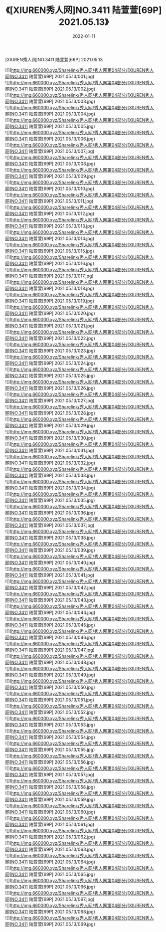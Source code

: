 ﻿---
layout: post
title:  《[XIUREN秀人网]NO.3411 陆萱萱[69P] 2021.05.13》
date:   2022-01-11
img: http://img.660000.xyz/Sharelink/秀人网/秀人网第04部分/[XIUREN秀人网]NO.3411 陆萱萱[69P] 2021.05.13/000.jpg
categories: [美女, 清纯, 唯美]
---

[XIUREN秀人网]NO.3411 陆萱萱[69P] 2021.05.13

 ![](http://img.660000.xyz/Sharelink/秀人网/秀人网第04部分/[XIUREN秀人网]NO.3411 陆萱萱[69P] 2021.05.13/001.jpg) <br>![](http://img.660000.xyz/Sharelink/秀人网/秀人网第04部分/[XIUREN秀人网]NO.3411 陆萱萱[69P] 2021.05.13/002.jpg) <br>![](http://img.660000.xyz/Sharelink/秀人网/秀人网第04部分/[XIUREN秀人网]NO.3411 陆萱萱[69P] 2021.05.13/003.jpg) <br>![](http://img.660000.xyz/Sharelink/秀人网/秀人网第04部分/[XIUREN秀人网]NO.3411 陆萱萱[69P] 2021.05.13/004.jpg) <br>![](http://img.660000.xyz/Sharelink/秀人网/秀人网第04部分/[XIUREN秀人网]NO.3411 陆萱萱[69P] 2021.05.13/005.jpg) <br>![](http://img.660000.xyz/Sharelink/秀人网/秀人网第04部分/[XIUREN秀人网]NO.3411 陆萱萱[69P] 2021.05.13/006.jpg) <br>![](http://img.660000.xyz/Sharelink/秀人网/秀人网第04部分/[XIUREN秀人网]NO.3411 陆萱萱[69P] 2021.05.13/007.jpg) <br>![](http://img.660000.xyz/Sharelink/秀人网/秀人网第04部分/[XIUREN秀人网]NO.3411 陆萱萱[69P] 2021.05.13/008.jpg) <br>![](http://img.660000.xyz/Sharelink/秀人网/秀人网第04部分/[XIUREN秀人网]NO.3411 陆萱萱[69P] 2021.05.13/009.jpg) <br>![](http://img.660000.xyz/Sharelink/秀人网/秀人网第04部分/[XIUREN秀人网]NO.3411 陆萱萱[69P] 2021.05.13/010.jpg) <br>![](http://img.660000.xyz/Sharelink/秀人网/秀人网第04部分/[XIUREN秀人网]NO.3411 陆萱萱[69P] 2021.05.13/011.jpg) <br>![](http://img.660000.xyz/Sharelink/秀人网/秀人网第04部分/[XIUREN秀人网]NO.3411 陆萱萱[69P] 2021.05.13/012.jpg) <br>![](http://img.660000.xyz/Sharelink/秀人网/秀人网第04部分/[XIUREN秀人网]NO.3411 陆萱萱[69P] 2021.05.13/013.jpg) <br>![](http://img.660000.xyz/Sharelink/秀人网/秀人网第04部分/[XIUREN秀人网]NO.3411 陆萱萱[69P] 2021.05.13/014.jpg) <br>![](http://img.660000.xyz/Sharelink/秀人网/秀人网第04部分/[XIUREN秀人网]NO.3411 陆萱萱[69P] 2021.05.13/015.jpg) <br>![](http://img.660000.xyz/Sharelink/秀人网/秀人网第04部分/[XIUREN秀人网]NO.3411 陆萱萱[69P] 2021.05.13/016.jpg) <br>![](http://img.660000.xyz/Sharelink/秀人网/秀人网第04部分/[XIUREN秀人网]NO.3411 陆萱萱[69P] 2021.05.13/017.jpg) <br>![](http://img.660000.xyz/Sharelink/秀人网/秀人网第04部分/[XIUREN秀人网]NO.3411 陆萱萱[69P] 2021.05.13/018.jpg) <br>![](http://img.660000.xyz/Sharelink/秀人网/秀人网第04部分/[XIUREN秀人网]NO.3411 陆萱萱[69P] 2021.05.13/019.jpg) <br>![](http://img.660000.xyz/Sharelink/秀人网/秀人网第04部分/[XIUREN秀人网]NO.3411 陆萱萱[69P] 2021.05.13/020.jpg) <br>![](http://img.660000.xyz/Sharelink/秀人网/秀人网第04部分/[XIUREN秀人网]NO.3411 陆萱萱[69P] 2021.05.13/021.jpg) <br>![](http://img.660000.xyz/Sharelink/秀人网/秀人网第04部分/[XIUREN秀人网]NO.3411 陆萱萱[69P] 2021.05.13/022.jpg) <br>![](http://img.660000.xyz/Sharelink/秀人网/秀人网第04部分/[XIUREN秀人网]NO.3411 陆萱萱[69P] 2021.05.13/023.jpg) <br>![](http://img.660000.xyz/Sharelink/秀人网/秀人网第04部分/[XIUREN秀人网]NO.3411 陆萱萱[69P] 2021.05.13/024.jpg) <br>![](http://img.660000.xyz/Sharelink/秀人网/秀人网第04部分/[XIUREN秀人网]NO.3411 陆萱萱[69P] 2021.05.13/025.jpg) <br>![](http://img.660000.xyz/Sharelink/秀人网/秀人网第04部分/[XIUREN秀人网]NO.3411 陆萱萱[69P] 2021.05.13/026.jpg) <br>![](http://img.660000.xyz/Sharelink/秀人网/秀人网第04部分/[XIUREN秀人网]NO.3411 陆萱萱[69P] 2021.05.13/027.jpg) <br>![](http://img.660000.xyz/Sharelink/秀人网/秀人网第04部分/[XIUREN秀人网]NO.3411 陆萱萱[69P] 2021.05.13/028.jpg) <br>![](http://img.660000.xyz/Sharelink/秀人网/秀人网第04部分/[XIUREN秀人网]NO.3411 陆萱萱[69P] 2021.05.13/029.jpg) <br>![](http://img.660000.xyz/Sharelink/秀人网/秀人网第04部分/[XIUREN秀人网]NO.3411 陆萱萱[69P] 2021.05.13/030.jpg) <br>![](http://img.660000.xyz/Sharelink/秀人网/秀人网第04部分/[XIUREN秀人网]NO.3411 陆萱萱[69P] 2021.05.13/031.jpg) <br>![](http://img.660000.xyz/Sharelink/秀人网/秀人网第04部分/[XIUREN秀人网]NO.3411 陆萱萱[69P] 2021.05.13/032.jpg) <br>![](http://img.660000.xyz/Sharelink/秀人网/秀人网第04部分/[XIUREN秀人网]NO.3411 陆萱萱[69P] 2021.05.13/033.jpg) <br>![](http://img.660000.xyz/Sharelink/秀人网/秀人网第04部分/[XIUREN秀人网]NO.3411 陆萱萱[69P] 2021.05.13/034.jpg) <br>![](http://img.660000.xyz/Sharelink/秀人网/秀人网第04部分/[XIUREN秀人网]NO.3411 陆萱萱[69P] 2021.05.13/035.jpg) <br>![](http://img.660000.xyz/Sharelink/秀人网/秀人网第04部分/[XIUREN秀人网]NO.3411 陆萱萱[69P] 2021.05.13/036.jpg) <br>![](http://img.660000.xyz/Sharelink/秀人网/秀人网第04部分/[XIUREN秀人网]NO.3411 陆萱萱[69P] 2021.05.13/037.jpg) <br>![](http://img.660000.xyz/Sharelink/秀人网/秀人网第04部分/[XIUREN秀人网]NO.3411 陆萱萱[69P] 2021.05.13/038.jpg) <br>![](http://img.660000.xyz/Sharelink/秀人网/秀人网第04部分/[XIUREN秀人网]NO.3411 陆萱萱[69P] 2021.05.13/039.jpg) <br>![](http://img.660000.xyz/Sharelink/秀人网/秀人网第04部分/[XIUREN秀人网]NO.3411 陆萱萱[69P] 2021.05.13/040.jpg) <br>![](http://img.660000.xyz/Sharelink/秀人网/秀人网第04部分/[XIUREN秀人网]NO.3411 陆萱萱[69P] 2021.05.13/041.jpg) <br>![](http://img.660000.xyz/Sharelink/秀人网/秀人网第04部分/[XIUREN秀人网]NO.3411 陆萱萱[69P] 2021.05.13/042.jpg) <br>![](http://img.660000.xyz/Sharelink/秀人网/秀人网第04部分/[XIUREN秀人网]NO.3411 陆萱萱[69P] 2021.05.13/043.jpg) <br>![](http://img.660000.xyz/Sharelink/秀人网/秀人网第04部分/[XIUREN秀人网]NO.3411 陆萱萱[69P] 2021.05.13/044.jpg) <br>![](http://img.660000.xyz/Sharelink/秀人网/秀人网第04部分/[XIUREN秀人网]NO.3411 陆萱萱[69P] 2021.05.13/045.jpg) <br>![](http://img.660000.xyz/Sharelink/秀人网/秀人网第04部分/[XIUREN秀人网]NO.3411 陆萱萱[69P] 2021.05.13/046.jpg) <br>![](http://img.660000.xyz/Sharelink/秀人网/秀人网第04部分/[XIUREN秀人网]NO.3411 陆萱萱[69P] 2021.05.13/047.jpg) <br>![](http://img.660000.xyz/Sharelink/秀人网/秀人网第04部分/[XIUREN秀人网]NO.3411 陆萱萱[69P] 2021.05.13/048.jpg) <br>![](http://img.660000.xyz/Sharelink/秀人网/秀人网第04部分/[XIUREN秀人网]NO.3411 陆萱萱[69P] 2021.05.13/049.jpg) <br>![](http://img.660000.xyz/Sharelink/秀人网/秀人网第04部分/[XIUREN秀人网]NO.3411 陆萱萱[69P] 2021.05.13/050.jpg) <br>![](http://img.660000.xyz/Sharelink/秀人网/秀人网第04部分/[XIUREN秀人网]NO.3411 陆萱萱[69P] 2021.05.13/051.jpg) <br>![](http://img.660000.xyz/Sharelink/秀人网/秀人网第04部分/[XIUREN秀人网]NO.3411 陆萱萱[69P] 2021.05.13/052.jpg) <br>![](http://img.660000.xyz/Sharelink/秀人网/秀人网第04部分/[XIUREN秀人网]NO.3411 陆萱萱[69P] 2021.05.13/053.jpg) <br>![](http://img.660000.xyz/Sharelink/秀人网/秀人网第04部分/[XIUREN秀人网]NO.3411 陆萱萱[69P] 2021.05.13/054.jpg) <br>![](http://img.660000.xyz/Sharelink/秀人网/秀人网第04部分/[XIUREN秀人网]NO.3411 陆萱萱[69P] 2021.05.13/055.jpg) <br>![](http://img.660000.xyz/Sharelink/秀人网/秀人网第04部分/[XIUREN秀人网]NO.3411 陆萱萱[69P] 2021.05.13/056.jpg) <br>![](http://img.660000.xyz/Sharelink/秀人网/秀人网第04部分/[XIUREN秀人网]NO.3411 陆萱萱[69P] 2021.05.13/057.jpg) <br>![](http://img.660000.xyz/Sharelink/秀人网/秀人网第04部分/[XIUREN秀人网]NO.3411 陆萱萱[69P] 2021.05.13/058.jpg) <br>![](http://img.660000.xyz/Sharelink/秀人网/秀人网第04部分/[XIUREN秀人网]NO.3411 陆萱萱[69P] 2021.05.13/059.jpg) <br>![](http://img.660000.xyz/Sharelink/秀人网/秀人网第04部分/[XIUREN秀人网]NO.3411 陆萱萱[69P] 2021.05.13/060.jpg) <br>![](http://img.660000.xyz/Sharelink/秀人网/秀人网第04部分/[XIUREN秀人网]NO.3411 陆萱萱[69P] 2021.05.13/061.jpg) <br>![](http://img.660000.xyz/Sharelink/秀人网/秀人网第04部分/[XIUREN秀人网]NO.3411 陆萱萱[69P] 2021.05.13/062.jpg) <br>![](http://img.660000.xyz/Sharelink/秀人网/秀人网第04部分/[XIUREN秀人网]NO.3411 陆萱萱[69P] 2021.05.13/063.jpg) <br>![](http://img.660000.xyz/Sharelink/秀人网/秀人网第04部分/[XIUREN秀人网]NO.3411 陆萱萱[69P] 2021.05.13/064.jpg) <br>![](http://img.660000.xyz/Sharelink/秀人网/秀人网第04部分/[XIUREN秀人网]NO.3411 陆萱萱[69P] 2021.05.13/065.jpg) <br>![](http://img.660000.xyz/Sharelink/秀人网/秀人网第04部分/[XIUREN秀人网]NO.3411 陆萱萱[69P] 2021.05.13/066.jpg) <br>![](http://img.660000.xyz/Sharelink/秀人网/秀人网第04部分/[XIUREN秀人网]NO.3411 陆萱萱[69P] 2021.05.13/067.jpg) <br>![](http://img.660000.xyz/Sharelink/秀人网/秀人网第04部分/[XIUREN秀人网]NO.3411 陆萱萱[69P] 2021.05.13/068.jpg) <br>![](http://img.660000.xyz/Sharelink/秀人网/秀人网第04部分/[XIUREN秀人网]NO.3411 陆萱萱[69P] 2021.05.13/069.jpg) <br>